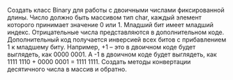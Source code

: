 Создать класс Binary для работы с двоичными числами фиксированной длины. Число 
должно быть массивом тип char, каждый элемент которого принимает значение 0 или 1. 
Младший бит имеет младший индекс. Отрицательные числа представляются в дополнительном 
коде. Дополнительный код получается инверсией всех битов с прибавлением 1 к младшему биту. 
Например, +1 – это в двоичном коде будет выглядеть, как 0000 0001. А -1 в двоичном коде будет 
выглядеть, как 1111 1110 + 0000 0001 = 1111 1111. Создать методы конвертации десятичного 
числа в массив и обратно. 
